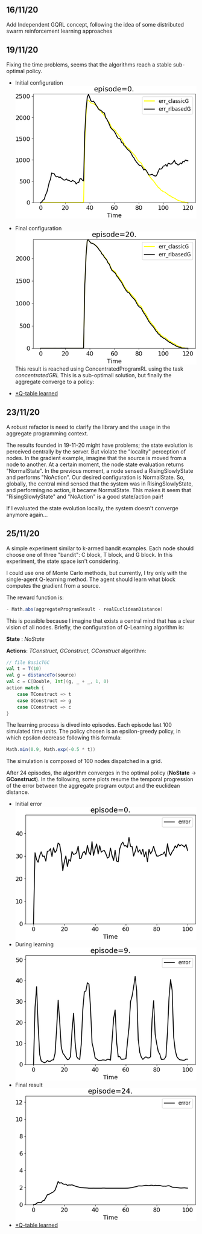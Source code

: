 ## 16/11/20
Add Independent GQRL concept, following the idea of some distributed swarm reinforcement learning approaches

## 19/11/20
Fixing the time problems, seems that the algorithms reach a stable sub-optimal policy.
 * Initial configuration ![image](result/19-11-20/concentrated_episode-0..png)
 * Final configuration ![image](result/19-11-20/concentrated_episode-20..png)
This result is reached using ConcentratedProgramRL using the task *concentratedGRL*
This is a sub-optimail solution, but finally the aggregate converge to a policy:

 * [*Q-table learned](result/19-11-20/result-20-concentrated.txt)
  
## 23/11/20
A robust refactor is need to clarify the library and the usage in the aggregate programming context. 

The results founded in 19-11-20 might have problems; the state evolution is perceived centrally by the server.
But violate the "locality" perception of nodes. In the gradient example, imagine that the source is moved
from a node to another. At a certain moment, the node state 
evaluation returns "NormalState". In the previous moment,
a node sensed a RisingSlowlyState and performs "NoAction". 
Our desired configuration is NormalState. 
So, globally, the central mind sensed that the system was 
in RisingSlowlyState, and performing no action, it became 
NormalState. This makes it seem that "RisingSlowlyState" and 
"NoAction" is a good state/action pair!

If I evaluated the state evolution locally, the system doesn't converge anymore again...

## 25/11/20
A simple experiment similar to k-armed bandit examples. Each node should choose one of three "bandit": C block, T block, and G block. In this experiment, the state space isn't considering. 

I could use one of Monte Carlo methods, but currently, I try only with the single-agent Q-learning method. 
The agent should learn what block computes the gradient from a source. 

The reward function is:
```scala
- Math.abs(aggregateProgramResult - realEuclideanDistance)
```
 
This is possible because I imagine that exists a central mind that has a clear vision of all nodes.
Briefly, the configuration of Q-Learning algorithm is:

**State** : *NoState*

**Actions**: *TConstruct*, *GConstruct*, *CConstruct*
algorithm:

```scala
// file BasicTGC
val t = T(10)
val g = distanceTo(source)
val c = C[Double, Int](g, _ + _, 1, 0)
action match {
    case TConstruct => t
    case GConstruct => g
    case CConstruct => c
}
```

The learning process is dived into episodes. Each episode last 100 simulated time units. The policy chosen is an epsilon-greedy policy, in which epsilon decrease following this formula:
```scala
Math.min(0.9, Math.exp(-0.5 * t))
```
The simulation is composed of 100 nodes dispatched in a grid.

After 24 episodes, the algorithm converges in the optimal policy (**NoState** -> **GConstruct**).
In the following, some plots resume the temporal progression of the error between the aggregate program output and the euclidean distance.
 * Initial error ![image](result/25-11-20/result_01_episode-0..png)
 * During learning ![image](result/25-11-20/result_01_episode-9..png)
 * Final result ![image](result/25-11-20/result_01_episode-24..png)
 * [*Q-table learned](result/25-11-20/result-40.txt)